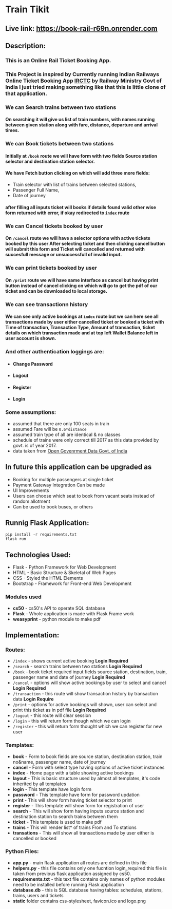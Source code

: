 # Train Tikit
## Live link: https://book-rail-r69n.onrender.com
## Description:
### This is an Online Rail Ticket Booking App.

### This Project is inspired by Currently running Indian Railways Online Ticket Booking App [IRCTC](irctc.co.in/) by Railway Ministry Govt of India **I just tried making something like that this is little clone of that application**.

### We can Search trains between two stations
#### On searching it will give us list of train numbers, with names running between given station along with fare, distance, departure and arrival times.

### We can Book tickets between two stations
#### Initially at `/book` route we will have form with two fields Source station selector and destination station selector.
#### We have Fetch button clicking on which will add three more fields:
+ Train selector with list of trains between selected stations,
+ Passenger Full Name,
+ Date of journey
#### after filling all inputs ticket will books if details found valid other wise form returned with error, if okay redirected to `index` route

### We can Cancel tickets booked by user
#### On `/cancel` route we will have a selector options with active tickets booked by this user After selecting ticket and then clicking cancel button will submit this form and Ticket will cancelled and returned with succesfull message or unsuccessfull of invalid input.

### We can print tickets booked by user
#### On `/print` route we will have same interface as cancel but having print button instead of cancel clicking on which will go to get the pdf of our ticket and can be downloaded to local storage.

### We can see transactionn history
#### We can see only active bookings at `index` route but we can here see all transactions made by user either cancelled ticket or booked a ticket with Time of transaction, Transaction Type, Amount of transaction, ticket details on which transaction made and at top left Wallet Balance left in user account is shown.

### And other authentication loggings are:
+ #### Change Password
+ #### Logout
+ #### Register
+ #### Login

### Some assumptions:
+ assumed that there are only 100 seats in train
+ assumed Fare will be `0.6*distance`
+ assumed train type of all are identical &  no classes
+ schedule of trains were only correct till 2017 as this data provided by govt. is of year 2017.
+ data taken from [Open Govenrment Data Govt. of India](https://data.gov.in/)

## In future this application can be upgraded as
+ Booking for multiple passengers at single ticket
+ Payment Gateway Integration Can be made
+ UI Improvements
+ Users can choose which seat to book from vacant seats instead of random allotment
+ Can be used to book buses, or others


## Runnig Flask Application:
```
pip install -r requirements.txt
flask run
```


## Technologies Used:
+ Flask - Python Framework for Web Development
+ HTML - Basic Structure & Skeletal of Web Pages
+ CSS - Styled the HTML Elements
+ Bootstrap - Framework for Front-end Web Development

### Modules used
+ **cs50** - cs50's API to operate SQL database
+ **Flask** - Whole application is made with Flask Frame work
+ **weasyprint** - python module to make pdf



## Implementation:
### Routes:
+ `/index` - shows current active booking **Login Required**
+ `/search` - search trains between two stations **Login Required**
+ `/book` - book ticket required input fields source station, destination, train, passenger name and date of journey **Login Required**
+ `/cancel` - options will show active bookings by user to select and cancel **Login Required**
+ `/transaction` - this route will show transaction history by transaction data **Login Require**
+ `/print` - options for active bookings will shown, user can select and print this ticket as in pdf file **Login Required**
+ `/logout` - this route will clear session
+ `/login` - this will return form though which we can login
+ `/register` - this will return form thought which we can register for new user

### Templates:
+ **book** - Form to book fields are source station, destination station, train no&name, passenger name, date of journey
+ **cancel** - Form with select type having options of active ticket instances
+ **index** - Home page with a table showing active bookings
+ **layout** - This is basic structure used by almost all templates, it's code inherited by all templates
+ **login** - This template have login form
+ **password** - This template have form for password updation
+ **print** - This will show form having ticket selector to print
+ **register** - This template will show form for registration of user
+ **search** - This will show form having inputs source station and destination station to search trains between them
+ **ticket** - This template is used to make pdf
+ **trains** - This will render list* of trains From and To stations
+ **transations** - This will show all transactiona made by user either is cancelled or booked

### Python Files:
+ **app.py** - main flask application all routes are defined in this file
+ **helpers.py** - this file contains only one fucntion login_required this file is taken from previous flask application assigned by cs50.
+ **requirements.txt** - this text file contains only names of python modules need to be installed before running Flask application
+ **database.db** - this is SQL database having tables: schedules, stations, trains, users and tickets
+ **static** folder contains css-stylesheet, favicon.ico and logo.png
